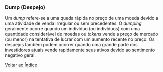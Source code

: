 ### Dump (Despejo)

Um _dump_ refere-se a uma queda rápida no preço de uma moeda devido a uma atividade de venda irregular ou sem precedentes. O _dumping_ geralmente ocorre quando um indivíduo (ou indivíduos) com uma quantidade considerável de moedas ou _tokens_ vende a preço de mercado (ou menor) na tentativa de lucrar com um aumento recente no preço. Os despejos também podem ocorrer quando uma grande parte dos investidores atuais vende rapidamente seus ativos devido ao sentimento negativo geral.

[Voltar ao Índice](../)
